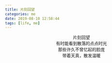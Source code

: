 ```yaml
---
title: 片刻回望
categories: me
date: 2019-08-10 12:58:44
tags: [life, me]
---
```


<center>片刻回望</center>
<center>有时能看到散落的点点时光</center>
<center>那些许久不曾忆起的脸庞</center>
<center>带着天真，散发温暖</center>
